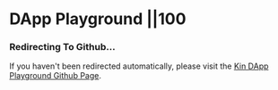 # DApp Playground ||100

### Redirecting To Github...

<script>window.open('https://github.com/kin-starters/kin-dapp-playground', "_blank") || window.location.replace('https://github.com/kin-starters/kin-dapp-playground');</script>


If you haven't been redirected automatically, please visit the [Kin DApp Playground Github Page](https://github.com/kin-starters/kin-dapp-playground).
